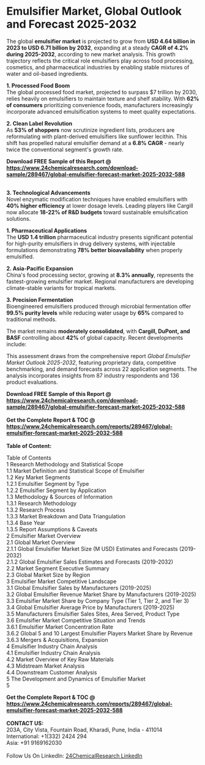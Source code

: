 <h1>Emulsifier Market, Global Outlook and Forecast 2025-2032</h1><p>The global <strong>emulsifier market</strong> is projected to grow from <strong>USD 4.64 billion in 2023 to USD 6.71 billion by 2032</strong>, expanding at a steady <strong>CAGR of 4.2% during 2025-2032</strong>, according to new market analysis. This growth trajectory reflects the critical role emulsifiers play across food processing, cosmetics, and pharmaceutical industries by enabling stable mixtures of water and oil-based ingredients.</p><p><strong>1. Processed Food Boom</strong><br>
The global processed food market, projected to surpass $7 trillion by 2030, relies heavily on emulsifiers to maintain texture and shelf stability. With <strong>62% of consumers</strong> prioritizing convenience foods, manufacturers increasingly incorporate advanced emulsification systems to meet quality expectations.</p><p><strong>2. Clean Label Revolution</strong><br>
As <strong>53% of shoppers</strong> now scrutinize ingredient lists, producers are reformulating with plant-derived emulsifiers like sunflower lecithin. This shift has propelled natural emulsifier demand at a <strong>6.8% CAGR</strong> - nearly twice the conventional segment's growth rate.</p><div><b>Download FREE Sample of this Report @ 
            <a href="https://www.24chemicalresearch.com/download-sample/289467/global-emulsifier-forecast-market-2025-2032-588">
            https://www.24chemicalresearch.com/download-sample/289467/global-emulsifier-forecast-market-2025-2032-588</a></b></div><br><p><strong>3. Technological Advancements</strong><br>
Novel enzymatic modification techniques have enabled emulsifiers with <strong>40% higher efficiency</strong> at lower dosage levels. Leading players like Cargill now allocate <strong>18-22% of R&amp;D budgets</strong> toward sustainable emulsification solutions.</p><p><strong>1. Pharmaceutical Applications</strong><br>
The <strong>USD 1.4 trillion</strong> pharmaceutical industry presents significant potential for high-purity emulsifiers in drug delivery systems, with injectable formulations demonstrating <strong>78% better bioavailability</strong> when properly emulsified.</p><p><strong>2. Asia-Pacific Expansion</strong><br>
China's food processing sector, growing at <strong>8.3% annually</strong>, represents the fastest-growing emulsifier market. Regional manufacturers are developing climate-stable variants for tropical markets.</p><p><strong>3. Precision Fermentation</strong><br>
Bioengineered emulsifiers produced through microbial fermentation offer <strong>99.5% purity levels</strong> while reducing water usage by <strong>65%</strong> compared to traditional methods.</p><p>The market remains <strong>moderately consolidated</strong>, with <strong>Cargill, DuPont, and BASF</strong> controlling about <strong>42%</strong> of global capacity. Recent developments include:</p><p>This assessment draws from the comprehensive report <em>Global Emulsifier Market Outlook 2025-2032</em>, featuring proprietary data, competitive benchmarking, and demand forecasts across 22 application segments. The analysis incorporates insights from 87 industry respondents and 136 product evaluations.</p><div><b>Download FREE Sample of this Report @ 
            <a href="https://www.24chemicalresearch.com/download-sample/289467/global-emulsifier-forecast-market-2025-2032-588">
            https://www.24chemicalresearch.com/download-sample/289467/global-emulsifier-forecast-market-2025-2032-588</a></b></div><br><div><b>Get the Complete Report & TOC @ 
            <a href="https://www.24chemicalresearch.com/reports/289467/global-emulsifier-forecast-market-2025-2032-588">
            https://www.24chemicalresearch.com/reports/289467/global-emulsifier-forecast-market-2025-2032-588</a></b></div><br>
            <b>Table of Content:</b><p>Table of Contents<br />
1 Research Methodology and Statistical Scope<br />
1.1 Market Definition and Statistical Scope of Emulsifier<br />
1.2 Key Market Segments<br />
1.2.1 Emulsifier Segment by Type<br />
1.2.2 Emulsifier Segment by Application<br />
1.3 Methodology & Sources of Information<br />
1.3.1 Research Methodology<br />
1.3.2 Research Process<br />
1.3.3 Market Breakdown and Data Triangulation<br />
1.3.4 Base Year<br />
1.3.5 Report Assumptions & Caveats<br />
2 Emulsifier Market Overview<br />
2.1 Global Market Overview<br />
2.1.1 Global Emulsifier Market Size (M USD) Estimates and Forecasts (2019-2032)<br />
2.1.2 Global Emulsifier Sales Estimates and Forecasts (2019-2032)<br />
2.2 Market Segment Executive Summary<br />
2.3 Global Market Size by Region<br />
3 Emulsifier Market Competitive Landscape<br />
3.1 Global Emulsifier Sales by Manufacturers (2019-2025)<br />
3.2 Global Emulsifier Revenue Market Share by Manufacturers (2019-2025)<br />
3.3 Emulsifier Market Share by Company Type (Tier 1, Tier 2, and Tier 3)<br />
3.4 Global Emulsifier Average Price by Manufacturers (2019-2025)<br />
3.5 Manufacturers Emulsifier Sales Sites, Area Served, Product Type<br />
3.6 Emulsifier Market Competitive Situation and Trends<br />
3.6.1 Emulsifier Market Concentration Rate<br />
3.6.2 Global 5 and 10 Largest Emulsifier Players Market Share by Revenue<br />
3.6.3 Mergers & Acquisitions, Expansion<br />
4 Emulsifier Industry Chain Analysis<br />
4.1 Emulsifier Industry Chain Analysis<br />
4.2 Market Overview of Key Raw Materials<br />
4.3 Midstream Market Analysis<br />
4.4 Downstream Customer Analysis<br />
5 The Development and Dynamics of Emulsifier Market <br />
5</p><div><b>Get the Complete Report & TOC @ 
            <a href="https://www.24chemicalresearch.com/reports/289467/global-emulsifier-forecast-market-2025-2032-588">
            https://www.24chemicalresearch.com/reports/289467/global-emulsifier-forecast-market-2025-2032-588</a></b></div><br><b>CONTACT US:</b><br>
            203A, City Vista, Fountain Road, Kharadi, Pune, India - 411014<br>
            International: +1(332) 2424 294<br>
            Asia: +91 9169162030 <br><br>
            Follow Us On LinkedIn: <a href="https://www.linkedin.com/company/24chemicalresearch/">24ChemicalResearch LinkedIn</a>